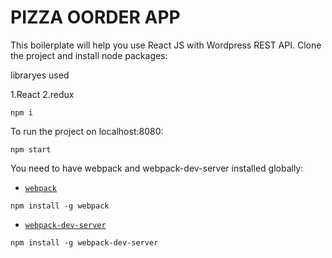 # PIZZA OORDER APP 

This boilerplate will help you use React JS with Wordpress REST API.
Clone the project and install node packages:

libraryes used 

1.React
2.redux

```
npm i
```

To run the project on localhost:8080:
```
npm start
```

You need to have webpack and webpack-dev-server installed globally:
* [`webpack`](http://webpack.github.io/docs/)
```
npm install -g webpack
```

* [`webpack-dev-server`](http://webpack.github.io/docs/webpack-dev-server.html)
```
npm install -g webpack-dev-server
```

